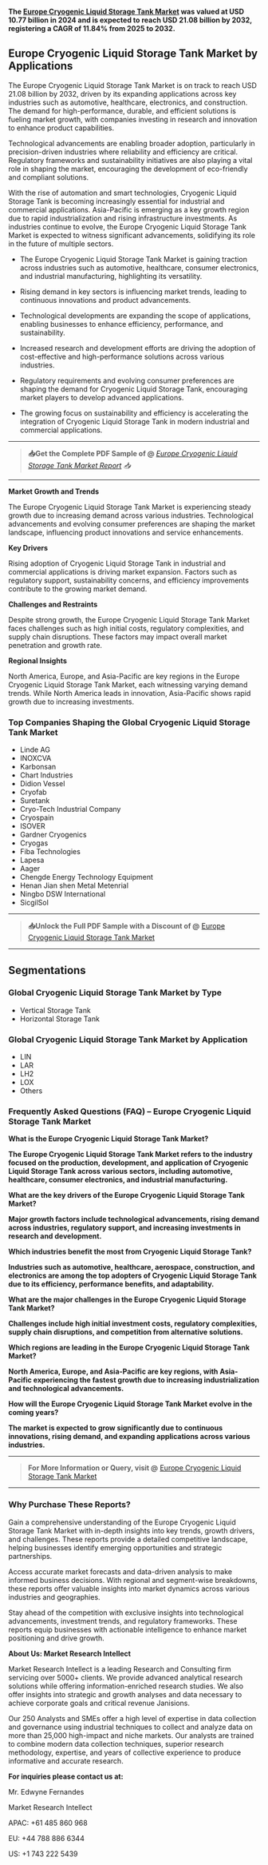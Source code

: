 <p><strong>The <a href="https://www.marketresearchintellect.com/download-sample/?rid=1042706&amp;utm_source=Pulse-April-Europe&amp;utm_medium=852">Europe Cryogenic Liquid Storage Tank Market</a> was valued at USD 10.77 billion in 2024 and is expected to reach USD 21.08 billion by 2032, registering a CAGR of 11.84% from 2025 to 2032.</strong></p><h2>Europe Cryogenic Liquid Storage Tank Market by Applications&nbsp;</h2><p><p>The Europe Cryogenic Liquid Storage Tank Market is on track to reach USD 21.08 billion by 2032, driven by its expanding applications across key industries such as automotive, healthcare, electronics, and construction. The demand for high-performance, durable, and efficient solutions is fueling market growth, with companies investing in research and innovation to enhance product capabilities.</p><p>Technological advancements are enabling broader adoption, particularly in precision-driven industries where reliability and efficiency are critical. Regulatory frameworks and sustainability initiatives are also playing a vital role in shaping the market, encouraging the development of eco-friendly and compliant solutions.</p><p>With the rise of automation and smart technologies, Cryogenic Liquid Storage Tank is becoming increasingly essential for industrial and commercial applications. Asia-Pacific is emerging as a key growth region due to rapid industrialization and rising infrastructure investments. As industries continue to evolve, the Europe Cryogenic Liquid Storage Tank Market is expected to witness significant advancements, solidifying its role in the future of multiple sectors.</p></p><ul><li><p>The Europe Cryogenic Liquid Storage Tank Market is gaining traction across industries such as automotive, healthcare, consumer electronics, and industrial manufacturing, highlighting its versatility.</p></li><li><p>Rising demand in key sectors is influencing market trends, leading to continuous innovations and product advancements.</p></li><li><p>Technological developments are expanding the scope of applications, enabling businesses to enhance efficiency, performance, and sustainability.</p></li><li><p>Increased research and development efforts are driving the adoption of cost-effective and high-performance solutions across various industries.</p></li><li><p>Regulatory requirements and evolving consumer preferences are shaping the demand for Cryogenic Liquid Storage Tank, encouraging market players to develop advanced applications.</p></li><li><p>The growing focus on sustainability and efficiency is accelerating the integration of Cryogenic Liquid Storage Tank in modern industrial and commercial applications.</p></li></ul><hr /><blockquote><p><strong><span class="font-[700]">📥Get the Complete PDF Sample of @ </span></strong><em><span class="font-[700]"><a href="https://www.marketresearchintellect.com/download-sample/?rid=1042706&amp;utm_source=Pulse-April-Europe&amp;utm_medium=852" target="_blank" data-tracking-control-name="article-ssr-frontend-pulse_little-text-block" data-tracking-will-navigate="" data-test-link="">Europe Cryogenic Liquid Storage Tank Market Report</a>&nbsp;📥</span></em></p></blockquote><hr /><p class="" data-start="77" data-end="360"><strong data-start="77" data-end="105">Market Growth and Trends</strong></p><p class="" data-start="77" data-end="360">The Europe Cryogenic Liquid Storage Tank Market is experiencing steady growth due to increasing demand across various industries. Technological advancements and evolving consumer preferences are shaping the market landscape, influencing product innovations and service enhancements.</p><p class="" data-start="362" data-end="606"><strong data-start="362" data-end="377">Key Drivers</strong></p><p class="" data-start="362" data-end="606">Rising adoption of Cryogenic Liquid Storage Tank in industrial and commercial applications is driving market expansion. Factors such as regulatory support, sustainability concerns, and efficiency improvements contribute to the growing market demand.</p><p class="" data-start="608" data-end="849"><strong data-start="608" data-end="637">Challenges and Restraints</strong></p><p class="" data-start="608" data-end="849">Despite strong growth, the Europe Cryogenic Liquid Storage Tank Market faces challenges such as high initial costs, regulatory complexities, and supply chain disruptions. These factors may impact overall market penetration and growth rate.</p><p class="" data-start="851" data-end="1095"><strong data-start="851" data-end="872">Regional Insights</strong></p><p class="" data-start="851" data-end="1095">North America, Europe, and Asia-Pacific are key regions in the Europe Cryogenic Liquid Storage Tank Market, each witnessing varying demand trends. While North America leads in innovation, Asia-Pacific shows rapid growth due to increasing investments.</p><p><h3>Top Companies Shaping the Global Cryogenic Liquid Storage Tank Market </h3><ul><li>Linde AG</li><li>INOXCVA</li><li>Karbonsan</li><li>Chart Industries</li><li>Didion Vessel</li><li>Cryofab</li><li>Suretank</li><li>Cryo-Tech Industrial Company</li><li>Cryospain</li><li>ISOVER</li><li>Gardner Cryogenics</li><li>Cryogas</li><li>Fiba Technologies</li><li>Lapesa</li><li>Aager</li><li>Chengde Energy Technology Equipment</li><li>Henan Jian shen Metal Metenrial</li><li>Ningbo DSW International</li><li>SicgilSol</li></ul></p><hr /><blockquote><p><strong>📥Unlock the Full PDF Sample with a Discount of @</strong> <a href="https://www.marketresearchintellect.com/ask-for-discount/?rid=1042706&amp;utm_source=Pulse-April-Europe&amp;utm_medium=852">Europe Cryogenic Liquid Storage Tank Market</a></p></blockquote><hr /><p><h2>Segmentations</h2><h3>Global Cryogenic Liquid Storage Tank Market by Type</h3><ul><li>Vertical Storage Tank</li><li>Horizontal Storage Tank</li></ul><h3>Global Cryogenic Liquid Storage Tank Market by Application</h3><ul><li>LIN</li><li>LAR</li><li>LH2</li><li>LOX</li><li>Others</li></ul></p><h3><strong>Frequently Asked Questions (FAQ) &ndash; Europe Cryogenic Liquid Storage Tank Market</strong></h3><p><strong>What is the Europe Cryogenic Liquid Storage Tank Market?</strong></p><p><strong>The Europe Cryogenic Liquid Storage Tank Market refers to the industry focused on the production, development, and application of Cryogenic Liquid Storage Tank across various sectors, including automotive, healthcare, consumer electronics, and industrial manufacturing.</strong></p><p><strong>What are the key drivers of the Europe Cryogenic Liquid Storage Tank Market?</strong></p><p><strong>Major growth factors include technological advancements, rising demand across industries, regulatory support, and increasing investments in research and development.</strong></p><p><strong>Which industries benefit the most from Cryogenic Liquid Storage Tank?</strong></p><p><strong>Industries such as automotive, healthcare, aerospace, construction, and electronics are among the top adopters of Cryogenic Liquid Storage Tank due to its efficiency, performance benefits, and adaptability.</strong></p><p><strong>What are the major challenges in the Europe Cryogenic Liquid Storage Tank Market?</strong></p><p><strong>Challenges include high initial investment costs, regulatory complexities, supply chain disruptions, and competition from alternative solutions.</strong></p><p><strong>Which regions are leading in the Europe Cryogenic Liquid Storage Tank Market?</strong></p><p><strong>North America, Europe, and Asia-Pacific are key regions, with Asia-Pacific experiencing the fastest growth due to increasing industrialization and technological advancements.</strong></p><p><strong>How will the Europe Cryogenic Liquid Storage Tank Market evolve in the coming years?</strong></p><p><strong>The market is expected to grow significantly due to continuous innovations, rising demand, and expanding applications across various industries.</strong></p><hr /><blockquote><p><span class="font-[700]"><strong>For More Information or Query, visit&nbsp;@</strong>&nbsp;</span><span class="font-[700]"><a href="https://www.marketresearchintellect.com/product/cryogenic-liquid-storage-tank-market/?utm_source=Linkedin&utm_medium=852" target="_blank" data-tracking-control-name="article-ssr-frontend-pulse_little-text-block" data-tracking-will-navigate="" data-test-link="">Europe Cryogenic Liquid Storage Tank Market</a></span></p></blockquote><hr /><h3><strong data-start="0" data-end="31">Why Purchase These Reports?</strong></h3><p class="" data-start="35" data-end="297">Gain a comprehensive understanding of the Europe Cryogenic Liquid Storage Tank Market with in-depth insights into key trends, growth drivers, and challenges. These reports provide a detailed competitive landscape, helping businesses identify emerging opportunities and strategic partnerships.</p><p class="" data-start="299" data-end="540">Access accurate market forecasts and data-driven analysis to make informed business decisions. With regional and segment-wise breakdowns, these reports offer valuable insights into market dynamics across various industries and geographies.</p><p class="" data-start="542" data-end="784">Stay ahead of the competition with exclusive insights into technological advancements, investment trends, and regulatory frameworks. These reports equip businesses with actionable intelligence to enhance market positioning and drive growth.</p><p><strong><span class="font-[700]">About Us: Market Research Intellect</span></strong></p><p><span class="">Market Research Intellect is a leading Research and Consulting firm servicing over 5000+ clients. We provide advanced analytical research solutions while offering information-enriched research studies.&nbsp;</span>We also offer insights into strategic and growth analyses and data necessary to achieve corporate goals and critical revenue Janisions.</p><p><span class="">Our 250 Analysts and SMEs offer a high level of expertise in data collection and governance using industrial techniques to collect and analyze data on more than 25,000 high-impact and niche markets. Our analysts are trained to combine modern data collection techniques, superior research methodology, expertise, and years of collective experience to produce informative and accurate research.</span></p><p><strong>For inquiries please contact us at:</strong></p><p>Mr. Edwyne Fernandes</p><p>Market Research Intellect</p><p>APAC: +61 485 860 968</p><p>EU: +44 788 886 6344</p><p>US: +1 743 222 5439</p>